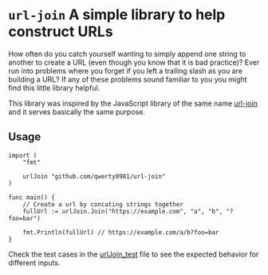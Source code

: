 # `url-join` A simple library to help construct URLs

How often do you catch yourself wanting to simply append one string to another to create a URL (even though you know
that it is bad practice)? Ever run into problems where you forget if you left a trailing slash as you are building a
URL? If any of these problems sound familiar to you you might find this little library helpful.

This library was inspired by the JavaScript library of the same name [url-join](https://www.npmjs.com/package/url-join)
and it serves basically the same purpose.

## Usage

```golang
import (
    "fmt"

    urlJoin "github.com/qwerty0981/url-join"
)

func main() {
    // Create a url by concating strings together
    fullUrl := urlJoin.Join("https://example.com", "a", "b", "?foo=bar")

    fmt.Println(fullUrl) // https://example.com/a/b?foo=bar
}
```

Check the test cases in the [urlJoin_test](urlJoin_test.go) file to see the expected behavior for different inputs.
